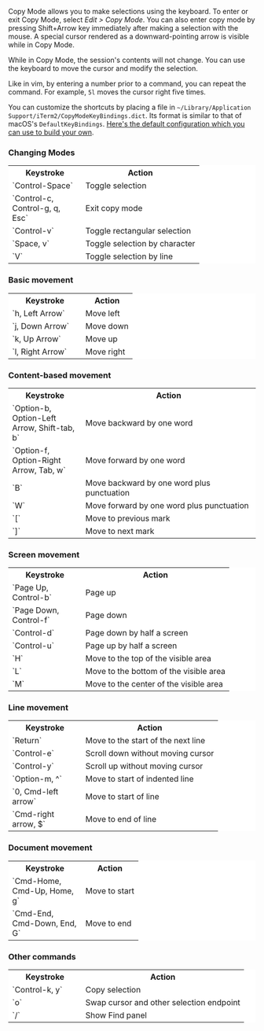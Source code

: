 Copy Mode allows you to make selections using the keyboard. To enter or exit Copy Mode, select *Edit &gt; Copy Mode*. You can also enter copy mode by pressing Shift+Arrow key immediately after making a selection with the mouse. A special cursor rendered as a downward-pointing arrow is visible while in Copy Mode. 

While in Copy Mode, the session's contents will not change. You can use the keyboard to move the cursor and modify the selection.

Like in vim, by entering a number prior to a command, you can repeat the command. For example, `5l` moves the cursor right five times.

You can customize the shortcuts by placing a file in `~/Library/Application Support/iTerm2/CopyModeKeyBindings.dict`. Its format is similar to that of macOS's `DefaultKeyBindings`. [Here's the default configuration which you can use to build your own](https://github.com/gnachman/iTerm2/blob/master/OtherResources/iTermCopyModeKeyBindings.dict).

### Changing Modes

<table style="background: white">
  <tr class="tableheader">
    <th style="width: 100pt">Keystroke</th>
    <th>Action</th>
  </tr>
  <tr><td>`Control-Space`</td><td>Toggle selection</td></tr>
  <tr><td>`Control-c, Control-g, q, Esc`</td><td>Exit copy mode</td></tr>
  <tr><td>`Control-v`</td><td>Toggle rectangular selection</td></tr>
  <tr><td>`Space, v`</td><td>Toggle selection by character</td></tr>
  <tr><td>`V`</td><td>Toggle selection by line</td></tr>
</table>

### Basic movement

<table style="background: white">
  <tr class="tableheader">
    <th style="width: 100pt">Keystroke</th>
    <th>Action</th>
  </tr>
  <tr><td>`h, Left Arrow`</td><td>Move left</td></tr>
  <tr><td>`j, Down Arrow`</td><td>Move down</td></tr>
  <tr><td>`k, Up Arrow`</td><td>Move up</td></tr>
  <tr><td>`l, Right Arrow`</td><td>Move right</td></tr>
</table>

### Content-based movement

<table style="background: white">
  <tr class="tableheader">
    <th style="width: 100pt">Keystroke</th>
    <th>Action</th>
  </tr>
  <tr><td>`Option-b, Option-Left Arrow, Shift-tab, b`</td><td>Move backward by one word</td></tr>
  <tr><td>`Option-f, Option-Right Arrow, Tab, w`</td><td>Move forward by one word</td></tr>
  <tr><td>`B`</td><td>Move backward by one word plus punctuation</td></tr>
  <tr><td>`W`</td><td>Move forward by one word plus punctuation</td></tr>
  <tr><td>`[`</td><td>Move to previous mark</td></tr>
  <tr><td>`]`</td><td>Move to next mark</td></tr>
</table>

### Screen movement

<table style="background: white">
  <tr class="tableheader">
    <th style="width: 100pt">Keystroke</th>
    <th>Action</th>
  </tr>
  <tr><td>`Page Up, Control-b`</td><td>Page up</td></tr>
  <tr><td>`Page Down, Control-f`</td><td>Page down</td></tr>
  <tr><td>`Control-d`</td><td>Page down by half a screen</td></tr>
  <tr><td>`Control-u`</td><td>Page up by half a screen</td></tr>
  <tr><td>`H`</td><td> Move to the top of the visible area</td></tr>
  <tr><td>`L`</td><td>Move to the bottom of the visible area</td></tr>
  <tr><td>`M`</td><td>Move to the center of the visible area</td></tr>
</table>

### Line movement

<table style="background: white">
  <tr class="tableheader">
    <th style="width: 100pt">Keystroke</th>
    <th>Action</th>
  </tr>
  <tr><td>`Return`</td><td>Move to the start of the next line</td></tr>
  <tr><td>`Control-e`</td><td>Scroll down without moving cursor</td></tr>
  <tr><td>`Control-y`</td><td>Scroll up without moving cursor</td></tr>
  <tr><td>`Option-m, ^`</td><td>Move to start of indented line</td></tr>
  <tr><td>`0, Cmd-left arrow`</td><td>Move to start of line</td></tr>
  <tr><td>`Cmd-right arrow, $`</td><td>Move to end of line</td></tr>
</table>

### Document movement

<table style="background: white">
  <tr class="tableheader">
    <th style="width: 100pt">Keystroke</th>
    <th>Action</th>
  </tr>
  <tr><td>`Cmd-Home, Cmd-Up, Home, g`</td><td>Move to start</td></tr>
  <tr><td>`Cmd-End, Cmd-Down, End, G`</td><td>Move to end</td></tr>
</table>

### Other commands

<table style="background: white">
  <tr class="tableheader">
    <th style="width: 100pt">Keystroke</th>
    <th>Action</th>
  </tr>
  <tr><td>`Control-k, y`</td><td>Copy selection</td></tr>
  <tr><td>`o`</td><td>Swap cursor and other selection endpoint</td></tr>
  <tr><td>`/`</td><td>Show Find panel</td></tr>
</table>

